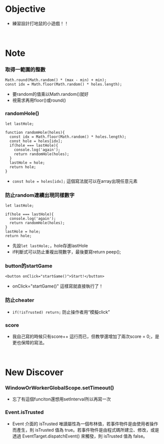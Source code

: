# Objective
- 練習設計打地鼠的小遊戲！！


<br>


# Note
### 取得一範圍的整數
```
Math.round(Math.random() * (max - min) + min);
const idx = Math.floor(Math.random() * holes.length);
```   
- 要random的值乘以Math.random()就好
- 視需求再用floor()或round()


### randomHole()
```
let lastHole;

function randomHole(holes){
  const idx = Math.floor(Math.random() * holes.length);
  const hole = holes[idx];
  if(hole === lastHole){
    console.log('again');
    return randomHole(holes);
  }
  lastHole = hole;
  return hole;
}
```
- ```const hole = holes[idx];```  這個寫法就可以在array出現任意元素


### 防止random連續出現同樣數字
```
let lastHole;

if(hole === lastHole){
  console.log('again');
  return randomHole(holes);
}
lastHole = hole;
return hole;
```
- 先設```let lastHole;```，hole存進lastHole
- if判斷式可以防止重複出現數字，最後要寫return peep();



### button的startGame
```
<button onClick="startGame()">Start!</button>
```
- onClick="startGame()" 這樣寫就直接執行了！


### 防止cheater
- ```if(!isTrusted) return;``` 防止操作者用“模擬click”


### score
- 我自己寫的時候只有score++ 這行而已，但教學還增加了兩次score = 0;，是更也保障的寫法。

<br>

# New Discover

### WindowOrWorkerGlobalScope.setTimeout()
- 忘了有這個funciton還想用setInterval所以再寫一次


### Event.isTrusted
- Event 介面的 isTrusted 唯讀屬性為一個布林值，若事件物件是由使用者操作而產生，則 isTrusted 值為 true。若事件物件是由程式碼所建立、修改，或是透過 EventTarget.dispatchEvent() 來觸發，則 isTrusted 值為 false。
